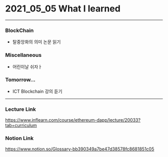 # 2021_05_05 What I learned

-----

### BlockChain

* 탈중앙화의 의미 논문 읽기

### Miscellaneous

* 어린이날 쉬자ㅏ

### Tomorrow...

* ICT Blockchain 강의 듣기 

-----

### Lecture Link

<https://www.inflearn.com/course/ethereum-dapp/lecture/20033?tab=curriculum>
    
### Notion Link

<https://www.notion.so/Glossary-bb390349a7be47d38578fc8681851c05>